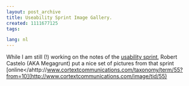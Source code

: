 ```yaml
---
layout: post_archive
title: Useability Sprint Image Gallery.
created: 1111677125
tags:

lang: nl
---
```

While I am still (!) working on the notes of the [usability sprint](http://drupal.org/node/17995), Robert Castelo (AKA Megagrunt) put a nice set of pictures from that sprint [online</ahttp://www.cortextcommunications.com/taxonomy/term/55?from=10](http://www.cortextcommunications.com/image/tid/55)
